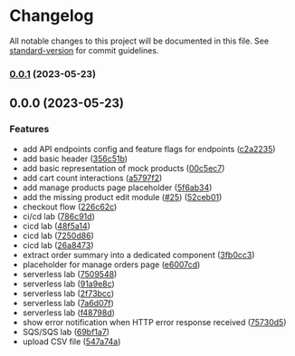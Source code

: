 # Changelog

All notable changes to this project will be documented in this file. See [standard-version](https://github.com/conventional-changelog/standard-version) for commit guidelines.

### [0.0.1](https://gitbud.epam.com/dzianis_pasiukou1/shop-angular-cloudfront/compare/v0.0.0...v0.0.1) (2023-05-23)

## 0.0.0 (2023-05-23)


### Features

* add API endpoints config and feature flags for endpoints ([c2a2235](https://gitbud.epam.com/dzianis_pasiukou1/shop-angular-cloudfront/commit/c2a2235b5c456b3007ea003206c64b15aa168fa2))
* add basic header ([356c51b](https://gitbud.epam.com/dzianis_pasiukou1/shop-angular-cloudfront/commit/356c51bf03126b0fa8473b962064cf2915abff3c))
* add basic representation of mock products ([00c5ec7](https://gitbud.epam.com/dzianis_pasiukou1/shop-angular-cloudfront/commit/00c5ec7b1766e11e8c41091421547cb782177031))
* add cart count interactions ([a5797f2](https://gitbud.epam.com/dzianis_pasiukou1/shop-angular-cloudfront/commit/a5797f2646d700dcadebf7b635d4efa3e80773c5))
* add manage products page placeholder ([5f6ab34](https://gitbud.epam.com/dzianis_pasiukou1/shop-angular-cloudfront/commit/5f6ab349a39c9c32d4e0cc1016fac0ea63125194))
* add the missing product edit module ([#25](https://gitbud.epam.com/dzianis_pasiukou1/shop-angular-cloudfront/issues/25)) ([52ceb01](https://gitbud.epam.com/dzianis_pasiukou1/shop-angular-cloudfront/commit/52ceb014f0df6279fe895167728944f866c2f38b))
* checkout flow ([226c62c](https://gitbud.epam.com/dzianis_pasiukou1/shop-angular-cloudfront/commit/226c62cd1a3e32d01f5f308eeb342ab294352671))
* ci/cd lab ([786c91d](https://gitbud.epam.com/dzianis_pasiukou1/shop-angular-cloudfront/commit/786c91d5c8ab66fadc3bd2603761f26a55857405))
* cicd lab ([48f5a14](https://gitbud.epam.com/dzianis_pasiukou1/shop-angular-cloudfront/commit/48f5a14de21761fee7412f423981cfbe6a66066e))
* cicd lab ([7250d86](https://gitbud.epam.com/dzianis_pasiukou1/shop-angular-cloudfront/commit/7250d86e155458ac657a26d8b06b800b872cf788))
* cicd lab ([26a8473](https://gitbud.epam.com/dzianis_pasiukou1/shop-angular-cloudfront/commit/26a8473bb0720d3b5aee890810c8ee63367a32e4))
* extract order summary into a dedicated component ([3fb0cc3](https://gitbud.epam.com/dzianis_pasiukou1/shop-angular-cloudfront/commit/3fb0cc37bcf13e8ec845f8999b46d4530af20420))
* placeholder for manage orders page ([e6007cd](https://gitbud.epam.com/dzianis_pasiukou1/shop-angular-cloudfront/commit/e6007cd065bbd09422c88371325a816af64c1bab))
* serverless lab ([7509548](https://gitbud.epam.com/dzianis_pasiukou1/shop-angular-cloudfront/commit/7509548d0d6285c45313fabf47c6497fcae27068))
* serverless lab ([91a9e8c](https://gitbud.epam.com/dzianis_pasiukou1/shop-angular-cloudfront/commit/91a9e8c85c7ae88d1f17b71da9728942be29afaf))
* serverless lab ([2f73bcc](https://gitbud.epam.com/dzianis_pasiukou1/shop-angular-cloudfront/commit/2f73bcc8cd6238b7a02f59606d8b89bfb53ce1aa))
* serverless lab ([7a6d07f](https://gitbud.epam.com/dzianis_pasiukou1/shop-angular-cloudfront/commit/7a6d07fe25d502dddf0b43f983b3d55b6b09caf3))
* serverless lab ([f48798d](https://gitbud.epam.com/dzianis_pasiukou1/shop-angular-cloudfront/commit/f48798d126df47a0d9b04b04e8e5bbdeebb6d262))
* show error notification when HTTP error response received ([75730d5](https://gitbud.epam.com/dzianis_pasiukou1/shop-angular-cloudfront/commit/75730d5b621349ce427de8fe081edce91a7b9785))
* SQS/SQS lab ([69bf1a7](https://gitbud.epam.com/dzianis_pasiukou1/shop-angular-cloudfront/commit/69bf1a70dc4168a834c232469e2781739a31e931))
* upload CSV file ([547a74a](https://gitbud.epam.com/dzianis_pasiukou1/shop-angular-cloudfront/commit/547a74ab81788290e928074d5d9b8be7ff039992))
